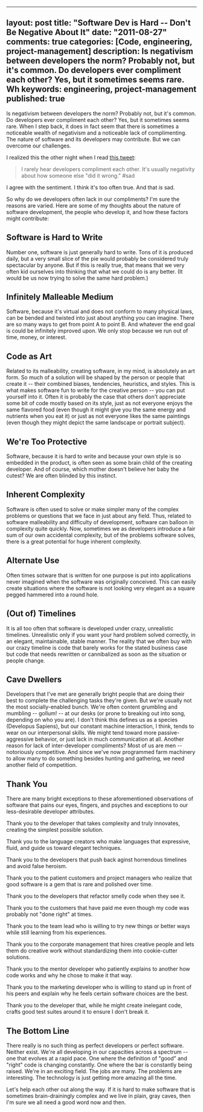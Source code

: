
---
layout: post
title: "Software Dev is Hard -- Don't Be Negative About It"
date: "2011-08-27"
comments: true
categories: [Code, engineering, project-management]
description: Is negativism between developers the norm?  Probably not, but it's common.  Do developers ever compliment each other?  Yes, but it sometimes seems rare.  Wh
keywords: engineering, project-management
published: true
---

Is negativism between developers the norm?  Probably not, but it's common.  Do developers ever compliment each other?  Yes, but it sometimes seems rare.  When I step back, it does in fact seem that there is sometimes a noticeable wealth of negativism and a noticeable lack of complimenting.  The nature of software and its developers may contribute.  But we can overcome our challenges.
<!--more-->

I realized this the other night when I read [this tweet](http://twitter.com/#!/jennymesserly/status/107197662192865280):

> I rarely hear developers compliment each other. It's usually negativity about how someone else "did it wrong." #sad
	
I agree with the sentiment.  I think it's too often true.  And that *is* sad.  

So why do we developers often lack in our compliments?  I'm sure the reasons are varied.  Here are some of my thoughts about the nature of software development, the people who develop it, and how these factors might contribute:

Software is Hard to Write
---------------------------------------------------

Number one, software is just generally hard to write.  Tons of it is produced daily, but a very small slice of the pie would probably be considered truly spectacular by anyone.  But if this is really true, that means that we very often kid ourselves into thinking that what we could do is any better.  (It would be us now trying to solve the same hard problem.)

Infinitely Malleable Medium
-------------------------------

Software, because it's virtual and does not conform to many physical laws, can be bended and twisted into just about anything you can imagine.  There are so many ways to get from point A to point B.  And whatever the end goal is could be infinitely improved upon.  We only stop because we run out of time, money, or interest.  

Code as Art
--------------

Related to its malleability, creating software, in my mind, is absolutely an art form.  So much of a solution will be shaped by the person or people that create it -- their combined biases, tendencies, heuristics, and styles.  This is what makes software fun to write for the creative person -- you can put yourself into it.  Often it is probably the case that others don't appreciate some bit of code mostly based on its style, just as not everyone enjoys the same flavored food (even though it might give you the same energy and nutrients when you eat it) or just as not everyone likes the same paintings (even though they might depict the same landscape or portrait subject).

We're Too Protective
-------------------------

Software, because it is hard to write and because your own style is so embedded in the product, is often seen as some brain child of the creating developer.  And of course, which mother doesn't believe her baby the cutest?  We are often blinded by this instinct.

Inherent Complexity
------------------------

Software is often used to solve or make simpler many of the complex problems or questions that we face in just about any field.  Thus, related to software malleability and difficulty of development, software can balloon in complexity quite quickly.  Now, sometimes we as developers introduce a fair sum of our own accidental complexity, but of the problems software solves, there is a great potential for huge inherent complexity.

Alternate Use
-------------

Often times sotware that is written for one purpose is put into applications never imagined when the software was originally conceived.  This can easily create situations where the software is not looking very elegant as a square pegged hammered into a round hole.

(Out of) Timelines
---------------------

It is all too often that software is developed under crazy, unrealistic timelines.  Unrealistic only if you want your hard problem solved correctly, in an elegant, maintainable, stable manner.  The reality that we often buy with our crazy timeline is code that barely works for the stated business case but code that needs rewritten or cannibalized as soon as the situation or people change.

Cave Dwellers
-------------

Developers that I've met are generally bright people that are doing their best to complete the challenging tasks they're given.  But we're usually not the most socially-enabled bunch.  We're often content grumbling and mumbling -- gollum! -- at our desks (or prone to breaking out into song, depending on who you are).  I don't think this defines us as a species (Developus Sapiens), but our constant machine interaction, I think, tends to wear on our interpersonal skills.  We might tend toward more passive-aggressive behavior, or just lack in much communication at all.  Another reason for lack of inter-developer compliments?  Most of us are men -- notoriously competitive.  And since we've now programmed farm machinery to allow many to do something besides hunting and gathering, we need another field of competition.

Thank You
-----------------

There are many bright exceptions to these aforementioned observations of software that pains our eyes, fingers, and psyches and exceptions to our less-desirable developer attributes.  

Thank you to the developer that takes complexity and truly innovates, creating the simplest possible solution.

Thank you to the language creators who make languages that expressive, fluid, and guide us toward elegant techniques.

Thank you to the developers that push back aginst horrendous timelines and avoid false heroism.

Thank you to the patient customers and project managers who realize that good software is a gem that is rare and polished over time.

Thank you to the developers that refactor smelly code when they see it.

Thank you to the customers that have paid me even though my code was probably not "done right" at times.

Thank you to the team lead who is willing to try new things or better ways while still learning from his experiences.

Thank you to the corporate management that hires creative people and lets them do creative work without standardizing them into cookie-cutter solutions.

Thank you to the mentor developer who patiently explains to another how code works and why he chose to make it that way.

Thank you to the marketing developer who is willing to stand up in front of his peers and explain why he feels certain software choices are the best.

Thank you to the developer that, while he might create inelegant code, crafts good test suites around it to ensure I don't break it.

The Bottom Line
-------------------

There really is no such thing as perfect developers or perfect software.  Neither exist.  We're all developing in our capacities across a spectrum -- one that evolves at a rapid pace.  One where the definition of "good" and "right" code is changing constantly.  One where the bar is constantly being raised.  We're in an exciting field.  The jobs are many.  The problems are interesting.  The technology is just getting more amazing all the time.  

Let's help each other out along the way.  If it is hard to make software that is sometimes brain-drainingly complex and we live in plain, gray caves, then I'm sure we all need a good word now and then.

  
